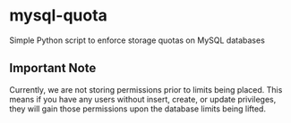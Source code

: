 # mysql-quota
Simple Python script to enforce storage quotas on MySQL databases

## Important Note
Currently, we are not storing permissions prior to limits being placed. This means if you have any users without insert, create, or update privileges, they will gain those permissions upon the database limits being lifted.
